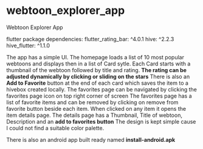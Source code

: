 # webtoon_explorer_app

Webtoon Explorer App

flutter package dependencies:
  flutter_rating_bar: ^4.0.1
  hive: ^2.2.3
  hive_flutter: ^1.1.0


The app has a simple UI. The homepage loads a list of 10 most popular webtoons and displays then in a list of Card sytle.
Each Card starts with a thumbnail of the webtoon followed by title and rating. **The rating can be adjusted dynamically by clicking or sliding on the stars**
There is also an **Add to Favorite** button at the end of each card which saves the item to a hivebox created locally.
The favorites page can be navigated by clicking the favorites page icon on top right corner of screen
The favorites page has a list of favorite items and can be removed by clicking on remove from favorite button beside each item.
When clicked on any item it opens the item details page. The details page has a Thumbnail, Title of webtoon, Description and an **add to favorites button**
The design is kept simple cause I could not find a suitable color palette.


There is also an android app built ready named **install-android.apk**
